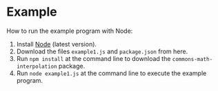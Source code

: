 # Example

How to run the example program with Node:

1. Install [Node](https://nodejs.org) (latest version).
2. Download the files `example1.js` and `package.json` from here.
3. Run `npm install` at the command line to download the `commons-math-interpolation` package.
4. Run `node example1.js` at the command line to execute the example program.
